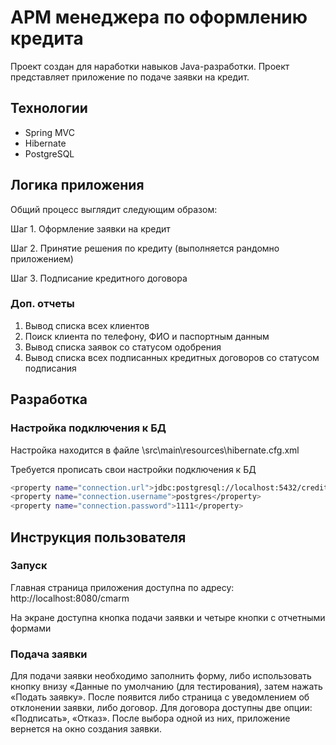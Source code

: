 # АРМ менеджера по оформлению кредита
Проект создан для наработки навыков Java-разработки.
Проект представляет приложение по подаче заявки на кредит.

## Технологии
- Spring MVC
- Hibernate 
- PostgreSQL

## Логика приложения
Общий процесс выглядит следующим образом:

Шаг 1. Оформление заявки на кредит

Шаг 2. Принятие решения по кредиту (выполняется рандомно приложением)

Шаг 3. Подписание кредитного договора

### Доп. отчеты
1) Вывод списка всех клиентов
2) Поиск клиента по телефону, ФИО и паспортным данным
3) Вывод списка заявок со статусом одобрения
4) Вывод списка всех подписанных кредитных договоров со статусом подписания

## Разработка
### Настройка подключения к БД
Настройка находится в файле 
\src\main\resources\hibernate.cfg.xml

Требуется прописать свои настройки подключения к БД
```sh
<property name="connection.url">jdbc:postgresql://localhost:5432/creditmanager_db</property>  	
<property name="connection.username">postgres</property>  	
<property name="connection.password">1111</property>
```

## Инструкция пользователя
### Запуск
Главная страница приложения доступна по адресу:
http://localhost:8080/cmarm

На экране доступна кнопка подачи заявки и четыре кнопки с отчетными формами

### Подача заявки
Для подачи заявки необходимо заполнить форму, либо использовать кнопку внизу «Данные по умолчанию (для тестирования), затем нажать «Подать заявку».
После появится либо страница с уведомлением об отклонении заявки, либо договор.
Для договора доступны две опции: «Подписать», «Отказ». После выбора одной из них, приложение вернется на окно создания заявки.

